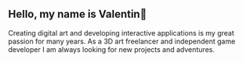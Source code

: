 ## Hello, my name is Valentin👋

Creating digital art and developing interactive applications is my great passion for many years. As a 3D art freelancer and independent game developer I am always looking for new projects and adventures.

